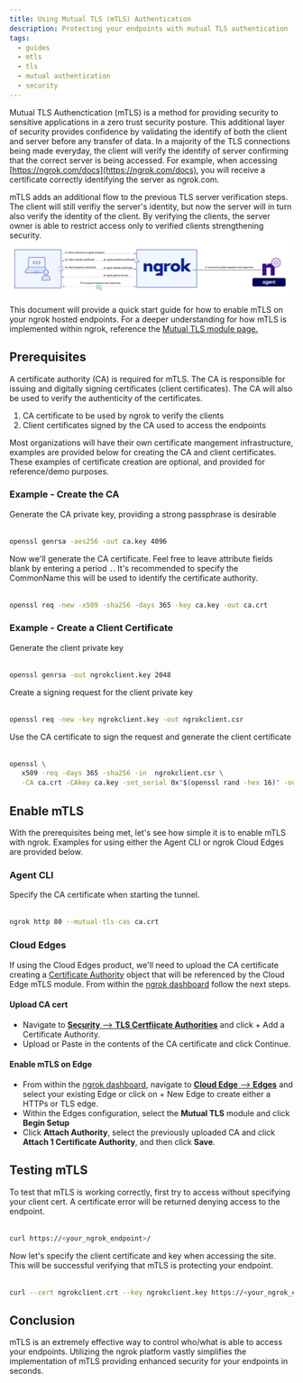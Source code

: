 ```yaml
---
title: Using Mutual TLS (mTLS) Authentication
description: Protecting your endpoints with mutual TLS authentication (mTLS)
tags:
  - guides
  - mtls
  - tls
  - mutual authentication
  - security
---
```


Mutual TLS Authenctication (mTLS) is a method for providing security to sensitive applications in a zero trust security posture.  This additional layer of security provides confidence by validating the identify of both the client and server before any transfer of data.  In a majority of the TLS connections being made everyday, the client will verify the identify of server confirming that the correct server is being accessed.  For example, when accessing [https://ngrok.com/docs](https://ngrok.com/docs), you will receive a certificate correctly identifying the server as ngrok.com.  

mTLS adds an additional flow to the previous TLS server verification steps.  The client will still verifiy the server's identity, but now the server will in turn also verify the identity of the client.  By verifying the clients, the server owner is able to restrict access only to verified clients strengthening security.
![](img/mtls-diag.png)

This document will provide a quick start guide for how to enable mTLS on your ngrok hosted endpoints.  For a deeper understanding for how mTLS is implemented within ngrok, reference the [Mutual TLS module page.](https://ngrok.com/docs/cloud-edge/modules/mutual-tls/)


## **Prerequisites**

A certificate authority (CA) is required for mTLS.  The CA is responsible for issuing and digitally signing certificates (client certificates).  The CA will also be used to verify the authenticity of the certificates.  

1. CA certificate to be used by ngrok to verify the clients
2. Client certificates signed by the CA used to access the endpoints

Most organizations will have their own certificate mangement infrastructure, examples are provided below for creating the CA and client certificates.  These examples of certificate creation are optional, and provided for reference/demo purposes.

### Example - Create the CA

Generate the CA private key, providing a strong passphrase is desirable<br></br>
```bash
openssl genrsa -aes256 -out ca.key 4096
```


Now we'll generate the CA certificate.  Feel free to leave attribute fields blank by entering a period `.`.  It's recommended to specify the CommonName this will be used to identify the certificate authority.<br></br>
```bash
openssl req -new -x509 -sha256 -days 365 -key ca.key -out ca.crt
```

### Example - Create a Client Certificate

Generate the client private key<br></br>
```bash
openssl genrsa -out ngrokclient.key 2048
```

Create a signing request for the client private key<br></br>
```bash
openssl req -new -key ngrokclient.key -out ngrokclient.csr
```

Use the CA certificate to sign the request and generate the client certificate<br></br>
```bash
openssl \
   x509 -req -days 365 -sha256 -in  ngrokclient.csr \
   -CA ca.crt -CAkey ca.key -set_serial 0x"$(openssl rand -hex 16)" -out ngrokclient.crt
```


## **Enable mTLS**
With the prerequisites being met, let's see how simple it is to enable mTLS with ngrok.  Examples for using either the Agent CLI or ngrok Cloud Edges are provided below.

### Agent CLI
Specify the CA certificate when starting the tunnel.<br></br>
```bash 
ngrok http 80 --mutual-tls-cas ca.crt
```


### Cloud Edges
If using the Cloud Edges product, we'll need to upload the CA certificate creating a [Certificate Authority](https://ngrok.com/docs/api/resources/certificate-authorities/) object that will be referenced by the Cloud Edge mTLS module.
From within the [ngrok dashboard](https://dashboard.ngrok.com) follow the next steps.

#### Upload CA cert ####

* Navigate to [**Security** --> **TLS Certfiicate Authorities**](https://dashboard.ngrok.com/security/tls/cert-authorities) and click + Add a Certificate Authority.
* Upload or Paste in the contents of the CA certificate and click Continue.

#### Enable mTLS on Edge ####

* From within the [ngrok dashboard](https://dashboard.ngrok.com), navigate to [**Cloud Edge** --> **Edges**](https://dashboard.ngrok.com/cloud-edge/edges) and select your existing Edge or click on + New Edge to create either a HTTPs or TLS edge.
* Within the Edges configuration, select the **Mutual TLS** module and click **Begin Setup**
* Click **Attach Authority**, select the previously uploaded CA and click **Attach 1 Certificate Authority**, and then click **Save**.


## **Testing mTLS**
To test that mTLS is working correctly, first try to access without specifying your client cert.  A certificate error will be returned denying access to the endpoint.<br></br>
```bash
curl https://<your_ngrok_endpoint>/
```

Now let's specify the client certificate and key when accessing the site.  This will be successful verifying that mTLS is protecting your endpoint.<br></br>
```bash
curl --cert ngrokclient.crt --key ngrokclient.key https://<your_ngrok_endpoint>/
```



## **Conclusion**

mTLS is an extremely effective way to control who/what is able to access your endpoints.  Utilizing the ngrok platform vastly simplifies the implementation of mTLS providing enhanced security for your endpoints in seconds.